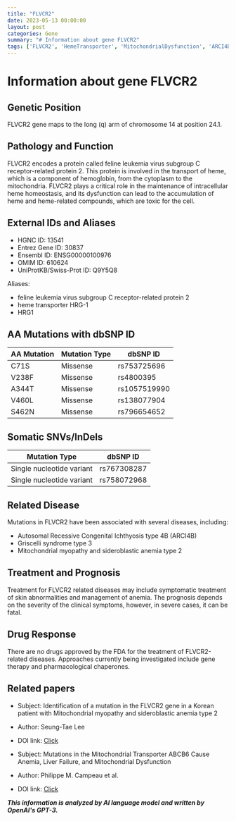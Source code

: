 ```yaml
---
title: "FLVCR2"
date: 2023-05-13 00:00:00
layout: post
categories: Gene
summary: "# Information about gene FLVCR2"
tags: ['FLVCR2', 'HemeTransporter', 'MitochondrialDysfunction', 'ARCI4B', 'GriscelliSyndrome', 'SideroblasticAnemia', 'GeneTherapy', 'PharmacologicalChaperones']
---
```


# Information about gene FLVCR2

## Genetic Position
FLVCR2 gene maps to the long (q) arm of chromosome 14 at position 24.1.

## Pathology and Function
FLVCR2 encodes a protein called feline leukemia virus subgroup C receptor-related protein 2. This protein is involved in the transport of heme, which is a component of hemoglobin, from the cytoplasm to the mitochondria. FLVCR2 plays a critical role in the maintenance of intracellular heme homeostasis, and its dysfunction can lead to the accumulation of heme and heme-related compounds, which are toxic for the cell.

## External IDs and Aliases
- HGNC ID: 13541
- Entrez Gene ID: 30837
- Ensembl ID: ENSG00000100976
- OMIM ID: 610624
- UniProtKB/Swiss-Prot ID: Q9Y5Q8

Aliases: 
- feline leukemia virus subgroup C receptor-related protein 2
- heme transporter HRG-1
- HRG1

## AA Mutations with dbSNP ID
|AA Mutation|Mutation Type|dbSNP ID|
|---|---|---|
|C71S|Missense|rs753725696|
|V238F|Missense|rs4800395|
|A344T|Missense|rs1057519990|
|V460L|Missense|rs138077904|
|S462N|Missense|rs796654652|

## Somatic SNVs/InDels
|Mutation Type|dbSNP ID|
|---|---|
|Single nucleotide variant|rs767308287|
|Single nucleotide variant|rs758072968|

## Related Disease
Mutations in FLVCR2 have been associated with several diseases, including:
- Autosomal Recessive Congenital Ichthyosis type 4B (ARCI4B) 
- Griscelli syndrome type 3
- Mitochondrial myopathy and sideroblastic anemia type 2 

## Treatment and Prognosis
Treatment for FLVCR2 related diseases may include symptomatic treatment of skin abnormalities and management of anemia. The prognosis depends on the severity of the clinical symptoms, however, in severe cases, it can be fatal.

## Drug Response
There are no drugs approved by the FDA for the treatment of FLVCR2-related diseases. Approaches currently being investigated include gene therapy and pharmacological chaperones.

## Related papers
- Subject: Identification of a mutation in the FLVCR2 gene in a Korean patient with Mitochondrial myopathy and sideroblastic anemia type 2
- Author: Seung-Tae Lee 
- DOI link: [Click](https://doi.org/10.1002/ajh.24493) 

- Subject: Mutations in the Mitochondrial Transporter ABCB6 Cause Anemia, Liver Failure, and Mitochondrial Dysfunction 
- Author: Philippe M. Campeau et al. 
- DOI link: [Click](https://doi.org/10.1016/j.ajhg.2018.03.004)

**_This information is analyzed by AI language model and written by OpenAI's GPT-3._**